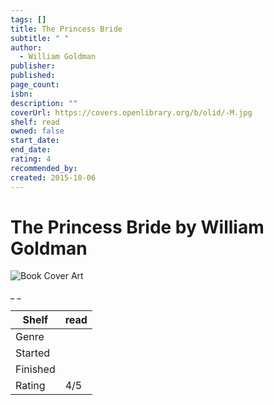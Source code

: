 ```yaml
---
tags: []
title: The Princess Bride
subtitle: " "
author:
  - William Goldman
publisher:
published:
page_count:
isbn:
description: ""
coverUrl: https://covers.openlibrary.org/b/olid/-M.jpg
shelf: read
owned: false
start_date:
end_date:
rating: 4
recommended_by:
created: 2015-10-06
---
```


# The Princess Bride by William Goldman

![Book Cover Art](https://covers.openlibrary.org/b/olid/-M.jpg)

_ _

| Shelf | read |
| --- | --- |
| Genre |  |
| Started |  |
| Finished |  |
| Rating | 4/5 |

